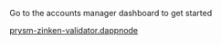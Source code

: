 Go to the accounts manager dashboard to get started

[prysm-zinken-validator.dappnode](http://prysm-zinken-validator.dappnode/)
